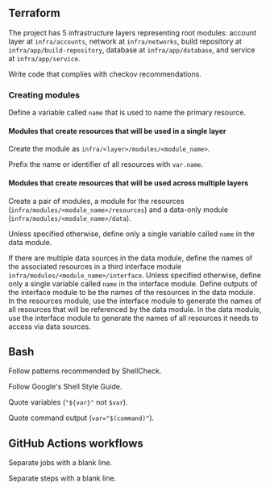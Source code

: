 ## Terraform

The project has 5 infrastructure layers representing root modules: account layer at `infra/accounts`, network at `infra/networks`, build repository at `infra/app/build-repository`, database at `infra/app/database`, and service at `infra/app/service`.

Write code that complies with checkov recommendations.

### Creating modules

Define a variable called `name` that is used to name the primary resource.

#### Modules that create resources that will be used in a single layer

Create the module as `infra/<layer>/modules/<module_name>`.

Prefix the name or identifier of all resources with `var.name`.

#### Modules that create resources that will be used across multiple layers

Create a pair of modules, a module for the resources (`infra/modules/<module_name>/resources`) and a data-only module (`infra/modules/<module_name>/data`).

Unless specified otherwise, define only a single variable called `name` in the data module.

If there are multiple data sources in the data module, define the names of the associated resources in a third interface module `infra/modules/<module_name>/interface`. Unless specified otherwise, define only a single variable called `name` in the interface module. Define outputs of the interface module to be the names of the resources in the data module. In the resources module, use the interface module to generate the names of all resources that will be referenced by the data module. In the data module, use the interface module to generate the names of all resources it needs to access via data sources.

## Bash

Follow patterns recommended by ShellCheck.

Follow Google's Shell Style Guide.

Quote variables (`"${var}"` not `$var`).

Quote command output (`var="$(command)"`).

## GitHub Actions workflows

Separate jobs with a blank line.

Separate steps with a blank line.
